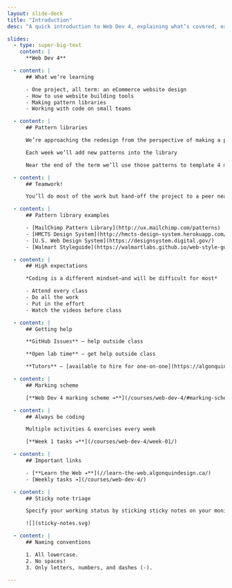 ```yaml
---
layout: slide-deck
title: "Introduction"
desc: "A quick introduction to Web Dev 4, explaining what’s covered, expectations & marking scheme."

slides:
  - type: super-big-text
    content: |
      **Web Dev 4**

  - content: |
      ## What we’re learning

      - One project, all term: an eCommerce website design
      - How to use website building tools
      - Making pattern libraries
      - Working with code on small teams

  - content: |
      ## Pattern libraries

      We’re approaching the redesign from the perspective of making a pattern library

      Each week we’ll add new patterns into the library

      Near the end of the term we’ll use those patterns to template 4 major pages

  - content: |
      ## Teamwork!

      You’ll do most of the work but hand-off the project to a peer near the end of the term who’ll add some more

  - content: |
      ## Pattern library examples

      - [MailChimp Pattern Library](http://ux.mailchimp.com/patterns)
      - [HMCTS Design System](http://hmcts-design-system.herokuapp.com/)
      - [U.S. Web Design System](https://designsystem.digital.gov/)
      - [Walmart Styleguide](https://walmartlabs.github.io/web-style-guide/)

  - content: |
      ## High expectations

      *Coding is a different mindset—and will be difficult for most*

      - Attend every class
      - Do all the work
      - Put in the effort
      - Watch the videos before class

  - content: |
      ## Getting help

      **GitHub Issues** — help outside class

      **Open lab time** — get help outside class

      **Tutors** — [available to hire for one-on-one](https://algonquincollege.libguides.com/slc/peer-tutoring)

  - content: |
      ## Marking scheme

      [**Web Dev 4 marking scheme ➔**](/courses/web-dev-4/#marking-scheme)

  - content: |
      ## Always be coding

      Multiple activities & exercises every week

      [**Week 1 tasks ➔**](/courses/web-dev-4/week-01/)

  - content: |
      ## Important links

      - [**Learn the Web ➔**](//learn-the-web.algonquindesign.ca/)
      - [Weekly tasks ➔](/courses/web-dev-4/)

  - content: |
      ## Sticky note triage

      Specify your working status by sticking sticky notes on your monitor

      ![](sticky-notes.svg)

  - content: |
      ## Naming conventions

      1. All lowercase.
      2. No spaces!
      3. Only letters, numbers, and dashes (-).

---
```

